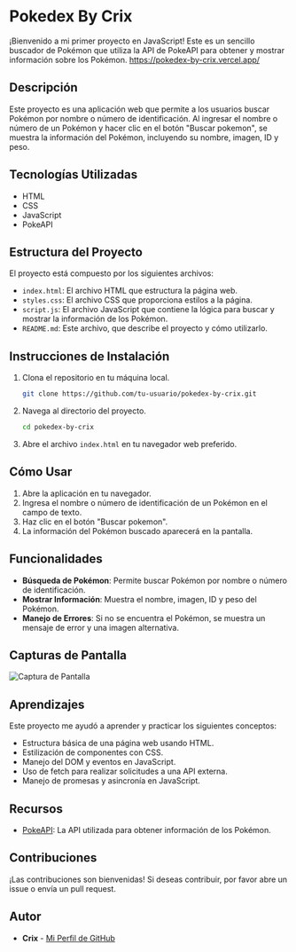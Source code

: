 # Pokedex By Crix

¡Bienvenido a mi primer proyecto en JavaScript! Este es un sencillo buscador de Pokémon que utiliza la API de PokeAPI para obtener y mostrar información sobre los Pokémon.
https://pokedex-by-crix.vercel.app/
## Descripción

Este proyecto es una aplicación web que permite a los usuarios buscar Pokémon por nombre o número de identificación. Al ingresar el nombre o número de un Pokémon y hacer clic en el botón "Buscar pokemon", se muestra la información del Pokémon, incluyendo su nombre, imagen, ID y peso.

## Tecnologías Utilizadas

- HTML
- CSS
- JavaScript
- PokeAPI

## Estructura del Proyecto

El proyecto está compuesto por los siguientes archivos:

- `index.html`: El archivo HTML que estructura la página web.
- `styles.css`: El archivo CSS que proporciona estilos a la página.
- `script.js`: El archivo JavaScript que contiene la lógica para buscar y mostrar la información de los Pokémon.
- `README.md`: Este archivo, que describe el proyecto y cómo utilizarlo.

## Instrucciones de Instalación

1. Clona el repositorio en tu máquina local.
    ```bash
    git clone https://github.com/tu-usuario/pokedex-by-crix.git
    ```

2. Navega al directorio del proyecto.
    ```bash
    cd pokedex-by-crix
    ```

3. Abre el archivo `index.html` en tu navegador web preferido.

## Cómo Usar

1. Abre la aplicación en tu navegador.
2. Ingresa el nombre o número de identificación de un Pokémon en el campo de texto.
3. Haz clic en el botón "Buscar pokemon".
4. La información del Pokémon buscado aparecerá en la pantalla.

## Funcionalidades

- **Búsqueda de Pokémon**: Permite buscar Pokémon por nombre o número de identificación.
- **Mostrar Información**: Muestra el nombre, imagen, ID y peso del Pokémon.
- **Manejo de Errores**: Si no se encuentra el Pokémon, se muestra un mensaje de error y una imagen alternativa.

## Capturas de Pantalla

![Captura de Pantalla](ruta/a/tu/captura-de-pantalla.png)

## Aprendizajes

Este proyecto me ayudó a aprender y practicar los siguientes conceptos:

- Estructura básica de una página web usando HTML.
- Estilización de componentes con CSS.
- Manejo del DOM y eventos en JavaScript.
- Uso de fetch para realizar solicitudes a una API externa.
- Manejo de promesas y asincronía en JavaScript.

## Recursos

- [PokeAPI](https://pokeapi.co/): La API utilizada para obtener información de los Pokémon.

## Contribuciones

¡Las contribuciones son bienvenidas! Si deseas contribuir, por favor abre un issue o envía un pull request.

## Autor

- **Crix** - [Mi Perfil de GitHub](https://github.com/CrixDev)
